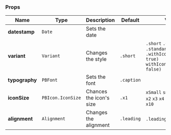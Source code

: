 ### Props
| Name | Type | Description | Default | Values |
| --- | ----------- | --------- | --------- | --------- |
| **datestamp** | `Date` | Sets the date |  |  |
| **variant** | `Variant` | Changes the style | `.short` | `.short` `.dayDate` `.standard` `.withIcon(isStandard: true)` `withIcon(isStandard: false)` |
| **typography** | `PBFont` | Sets the font | `.caption` |  |
| **iconSize** | `PBIcon.IconSize` | Chances the icon's size | `.x1` | `xSmall` `small` `large` `x1` `x2` `x3` `x4` `x5` `x6` `x7` `x8` `x9` `x10` |
| **alignment** | `Alignment` | Changes the alignment | `.leading` | `.leading` `.trailing` |
